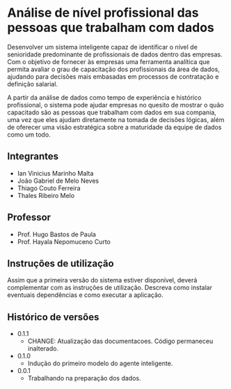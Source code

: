 # Análise de nível profissional das pessoas que trabalham com dados


   Desenvolver um sistema inteligente capaz de identificar o nível de senioridade predominante de profissionais de dados dentro das empresas. Com o objetivo de fornecer às empresas uma ferramenta analítica que permita avaliar o grau de capacitação dos profissionais da área de dados, ajudando para decisões mais embasadas em processos de contratação e definição salarial. 
   
   A partir da análise de dados como tempo de experiência e histórico profissional, o sistema pode ajudar empresas no quesito de mostrar o quão capacitado são as pessoas que trabalham com dados em sua compania, uma vez que eles ajudam diretamente na tomada de decisões lógicas, além de oferecer uma visão estratégica sobre a maturidade da equipe de dados como um todo.

## Integrantes

* Ian Vinicius Marinho Malta
* João Gabriel de Melo Neves
* Thiago Couto Ferreira
* Thales Ribeiro Melo

## Professor

* Prof. Hugo Bastos de Paula
* Prof. Hayala Nepomuceno Curto

## Instruções de utilização

Assim que a primeira versão do sistema estiver disponível, deverá complementar com as instruções de utilização. Descreva como instalar eventuais dependências e como executar a aplicação.

## Histórico de versões

* 0.1.1
    * CHANGE: Atualização das documentacoes. Código permaneceu inalterado.
* 0.1.0
    * Indução do primeiro modelo do agente inteligente.
* 0.0.1
    * Trabalhando na preparação dos dados.

